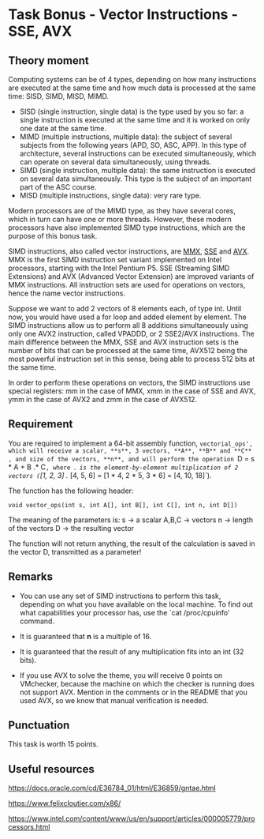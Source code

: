 # Task Bonus - Vector Instructions - SSE, AVX

## Theory moment

Computing systems can be of 4 types, depending on how many instructions are executed at the same time and how much data is processed at the same time: SISD, SIMD, MISD, MIMD.

- SISD (single instruction, single data) is the type used by you so far: a single instruction is executed at the same time and it is worked on only one date at the same time.
- MIMD (multiple instructions, multiple data): the subject of several subjects from the following years (APD, SO, ASC, APP).
In this type of architecture, several instructions can be executed simultaneously, which can operate on several data simultaneously, using threads.
- SIMD (single instruction, multiple data): the same instruction is executed on several data simultaneously. This type is the subject of an important part of the ASC course.
- MISD (multiple instructions, single data): very rare type.

Modern processors are of the MIMD type, as they have several cores, which in turn can have one or more threads.
However, these modern processors have also implemented SIMD type instructions, which are the purpose of this bonus task.

SIMD instructions, also called vector instructions, are [MMX](https://en.wikipedia.org/wiki/MMX_(instruction_set)), [SSE](https://en.wikipedia.org/wiki/Streaming_SIMD_Extensions) and [AVX](https://en.wikipedia.org/wiki/Advanced_Vector_Extensions).
MMX is the first SIMD instruction set variant implemented on Intel processors, starting with the Intel Pentium P5.
SSE (Streaming SIMD Extensions) and AVX (Advanced Vector Extension) are improved variants of MMX instructions.
All instruction sets are used for operations on vectors, hence the name vector instructions.

Suppose we want to add 2 vectors of 8 elements each, of type int.
Until now, you would have used a for loop and added element by element.
The SIMD instructions allow us to perform all 8 additions simultaneously using only one AVX2 instruction, called VPADDD, or 2 SSE2/AVX instructions. The main difference between the MMX, SSE and AVX instruction sets is the number of bits that can be processed at the same time, AVX512 being the most powerful instruction set in this sense, being able to process 512 bits at the same time.

In order to perform these operations on vectors, the SIMD instructions use special registers: mm in the case of MMX, xmm in the case of SSE and AVX, ymm in the case of AVX2 and zmm in the case of AVX512.

## Requirement

You are required to implement a 64-bit assembly function, `vectorial_ops', which will receive a scalar, **s**, 3 vectors, **A**, **B** and **C** , and size of the vectors, **n**, and will perform the operation `D = s * A + B .* C`, where `.*` is the element-by-element multiplication of 2 vectors (`[1, 2, 3] .* [4, 5, 6] = [1 * 4, 2 * 5, 3 * 6] = [4, 10, 18]`).

The function has the following header:

`void vector_ops(int s, int A[], int B[], int C[], int n, int D[])`

The meaning of the parameters is:
   s -> a scalar
   A,B,C -> vectors
   n -> length of the vectors
   D -> the resulting vector

The function will not return anything, the result of the calculation is saved in the vector D, transmitted as a parameter!

## Remarks

- You can use any set of SIMD instructions to perform this task, depending on what you have available on the local machine.
To find out what capabilities your processor has, use the `cat /proc/cpuinfo' command.

- It is guaranteed that **n** is a multiple of 16.

- It is guaranteed that the result of any multiplication fits into an int (32 bits).

- If you use AVX to solve the theme, you will receive 0 points on VMchecker, because the machine on which the checker is running does not support AVX.
Mention in the comments or in the README that you used AVX, so we know that manual verification is needed.

## Punctuation

This task is worth 15 points.

## Useful resources

https://docs.oracle.com/cd/E36784_01/html/E36859/gntae.html

https://www.felixcloutier.com/x86/

https://www.intel.com/content/www/us/en/support/articles/000005779/processors.html